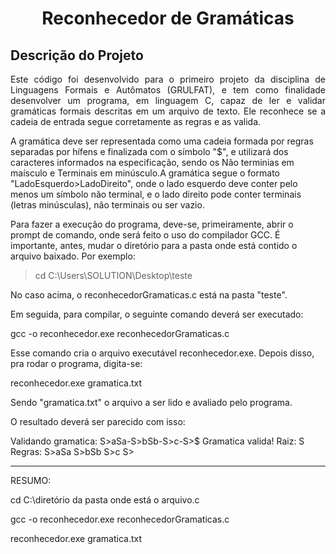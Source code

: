 <h1 align="center"> Reconhecedor de Gramáticas </h1>

## Descrição do Projeto
<p align="justify">
 Este código foi desenvolvido para o primeiro projeto da disciplina de Linguagens Formais e Autômatos (GRULFAT), e tem como finalidade desenvolver um programa, em linguagem C, 
capaz de ler e validar gramáticas formais descritas em um arquivo de texto. 
Ele reconhece se a cadeia de entrada segue corretamente as regras e 
as valida.


 A gramática deve ser representada como uma cadeia formada por regras
 separadas por hífens e finalizada com o símbolo "$", e utilizará dos 
caracteres informados na especificação, sendo os Não terminias em maísculo e
Terminais em minúsculo.A gramática segue o formato "LadoEsquerdo>LadoDireito",
onde o lado esquerdo deve conter pelo menos um símbolo
não terminal, e o lado direito pode conter terminais (letras minúsculas), 
não terminais ou ser vazio.

Para fazer a execução do programa, deve-se, primeiramente, abrir o prompt de comando, onde será 
feito o uso do compilador GCC. É importante, antes, mudar o diretório para a 
pasta onde está contido o arquivo baixado. Por exemplo:

> cd C:\Users\SOLUTION\Desktop\teste

No caso acima, o reconhecedorGramaticas.c está na pasta "teste".

Em seguida, para compilar, o seguinte comando deverá ser executado:

gcc -o reconhecedor.exe reconhecedorGramaticas.c

Esse comando cria o arquivo executável reconhecedor.exe. Depois disso,
pra rodar o programa, digita-se:

reconhecedor.exe gramatica.txt

Sendo "gramatica.txt" o arquivo a ser lido e avaliado pelo programa.

O resultado deverá ser parecido com isso:

Validando gramatica: S>aSa-S>bSb-S>c-S>$
Gramatica valida!
Raiz: S
Regras:
  S>aSa
  S>bSb
  S>c
  S>

--------------------------------------------------------------------------

RESUMO:

cd C:\diretório da pasta onde está o arquivo.c

gcc -o reconhecedor.exe reconhecedorGramaticas.c

reconhecedor.exe gramatica.txt


 
</p>
